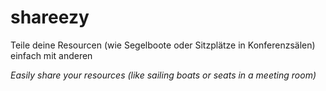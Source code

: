shareezy
========
Teile deine Resourcen (wie Segelboote oder Sitzplätze in Konferenzsälen) einfach mit anderen

_Easily share your resources (like sailing boats or seats in a meeting room)_
